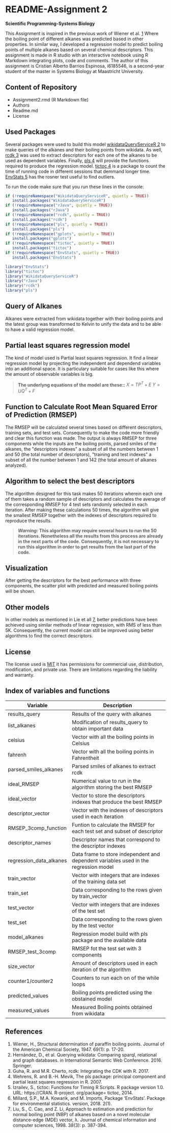 ﻿# **README-Assignment 2**

**Scientific Programming-Systems Biology** 
 
This Assignment is inspired in the previous work of Wiener et al. [1](https://pubs.acs.org/doi/abs/10.1021/ja01193a005) Where the boiling point of different alkanes was predicted based in other properties. In similar way, I developed a regression model to predict boiling points of multiple alkanes based on several chemical descriptors. This assignment is made in R studio with an interactive notebook using R Markdown integrating plots, code and comments. The author of this assignment is Cristian Alberto Barrios Espinosa, i6185546, is a second-year student of the master in Systems Biology at Maastricht University. 

## **Content of Repository**
- Assignment2.rmd (R Markdown file)
- Authors
- Readme.md
- License
 
## **Used Packages**

 Several packages were used to build this model [wikidataQueryServiceR 2](https://cran.r-project.org/web/packages/WikidataQueryServiceR/index.html) to make queries of the alkanes and their boiling points from wikidata. As well, [rcdk 3](https://cran.r-project.org/web/packages/rcdk/index.html) was used to extract descriptors for each one of the alkanes to be used as dependent variables. Finally, [pls 4](https://cran.r-project.org/web/packages/pls/vignettes/pls-manual.pdf) will provide the functions required to produce the regression model. [tictoc 4](https://cran.r-project.org/web/packages/tictoc/index.html) is a package to count the time of running code in different sessions that demmand longer time. [EnvStats 5](https://cran.r-project.org/web/packages/EnvStats/index.html) has the rosner test useful to find outliers.
 
  To run the code make sure that you run these lines in the console:
 
 ```R
if (!requireNamespace("WikidataQueryServiceR", quietly = TRUE))
    install.packages("WikidataQueryServiceR")
if (!requireNamespace("rJava", quietly = TRUE))
    install.packages("rJava")
if (!requireNamespace("rcdk", quietly = TRUE))
    install.packages("rcdk")
if (!requireNamespace("pls", quietly = TRUE))
    install.packages("pls")
if (!requireNamespace("gplots", quietly = TRUE))
    install.packages("gplots")
if (!requireNamespace("tictoc", quietly = TRUE))
    install.packages("tictoc")
if (!requireNamespace("EnvStats", quietly = TRUE))
    install.packages("EnvStats")

library("EnvStats")
library("tictoc")
library("WikidataQueryServiceR")
library("rJava")
library("rcdk")
library("pls")

```
## **Query of Alkanes** 
Alkanes were extracted from wikidata together with their boiling points and the latest group was transformed to Kelvin to unify the data and to be able to have a valid regression model. 

## **Partial least squares regression model** 
The kind of model used is Partial least squares regression. It find a linear regression model by projecting the independent and dependend variables into an additional space. It is particulary suitable for cases like this where the amount of observable variables is big.

>**The underlyng equations of the model are these::**
$X=TP^{T}+E$
$Y=UQ^{T}+F$

## **Function to Calculate Root Mean Squared Error of Prediction (RMSEP)** 
The RMSEP will be calculated several times based on different descriptors, training sets, and test sets. Consequently to make the code more friendly and clear this function was made. The output is always RMSEP for three components while the inputs are the boiling points, parsed smiles of the alkanes, the "descriptors indexes" a subset of all the numbers between 1 and 50 (the total number of descriptors), "training and test indexes" a subset of all the number between 1 and 142 (the total amount of alkanes analyzed). 
## **Algorithm to select the best descriptors** 

The algorithm designed for this task makes 50 iterations wherein each one of them takes a random sample of descriptors and calculates the average of the corresponding RMSEP for 4 test sets randomly selected in each iteration. After making these calculations 50 times, the algorithm will give the smallest RMSEP together with the indexes of descriptors required to reproduce the results. 
 >***Warning:* This algorithm may require several hours to run the 50 iterations. Nonetheless all the results from this process are already in the next parts of the code. Consequently, it is not necessary to run this algorithm in order to get results from the last part of the code.** 
 
 

## **Visualization**
After getting the descriptors for the best performance with three components, the scatter plot with predicted and measured boiling points will be shown. 

## Other models
In other models as mentioned in Lie et all [7](https://pubs.acs.org/doi/abs/10.1021/ci970109z), better predictions have been achieved using similar methods of linear regression, with RMS of less than 5K. Consequently, the current model can still be improved using better algorithms to find the correct descriptors.

## **License** 
The license used is [MIT](https://choosealicense.com/licenses/mit/) it has permissions for commercial use, distribution, modification, and private use. There are limitations regarding the liability and warranty. 


## **Index of variables and functions**

| Variable                | Description                                                                          |
|-------------------------|--------------------------------------------------------------------------------------|
| results_query           | Results of the query with alkanes                                                    |
| list_alkanes            | Modification of results_query to obtain important data                               |
| celsius                 | Vector with all the boiling points in Celsius                                        |
| fahrenh                  | Vector with all the boiling points in Fahrentheit                                    |
| parsed_smiles_alkanes   | Parsed smiles of alkanes to extract rcdk                                             |
| ideal_RMSEP             | Numerical value to run in the algorithm storing the best RMSEP                       |
| ideal_vector            | Vector to store the descriptors indexes that produce the best RMSEP                  |
| descriptor_vector       | Vector with the indexes of descriptors used in each iteration                        |
| RMSEP_3comp_function    | Funtion to calculate the RMSEP for each test set and subset of descriptor            |
| descriptor_names        | Descriptor names that correspond to the descriptor indexes                            |
| regression_data_alkanes | Data frame to store independent and dependent variables used in the regression model |
| train_vector            | Vector with integers that are indexes of the training data set                       |
| train_set               | Data corresponding to the rows given by train_vector                                 |
| test_vector             | Vector with integers that are indexes of the test set                                |
| test_set                | Data corresponding to the rows given by the test vector                              |
| model_alkanes           | Regression model build with pls package and the available data                       |
| RMSEP_test_3comp        | RMSEP fot the test set with 3 components                                             |
| size_vector             | Amount of descriptors used in each iteration of the algorithm                        |
| counter1/counter2       | Counters to run each on of the while loops                                           |      
| predicted_values        | Boiling points predicted using the obstained model                                   |
| measured_values         | Measured Boiling points obtained from wikidata                                       |


## **References**



1.	Wiener, H., Structural determination of paraffin boiling points. Journal of the American Chemical Society, 1947. 69(1): p. 17-20.
2.	Hernández, D., et al. Querying wikidata: Comparing sparql, relational and graph databases. in International Semantic Web Conference. 2016. Springer.
3.	Guha, R. and M.R. Cherto, rcdk: Integrating the CDK with R. 2017.
4.	Wehrens, R. and B.-H. Mevik, The pls package: principal component and partial least squares regression in R. 2007.
5.	Izrailev, S., tictoc: Functions for Timing R Scripts. R package version 1.0. URL: https://CRAN. R-project. org/package= tictoc, 2014.
6.	Millard, S.P., M.A. Kowarik, and M. Imports, Package ‘EnvStats’. Package for environmental statistics. version, 2018. 2(1).
7.	Liu, S., C. Cao, and Z. Li, Approach to estimation and prediction for normal boiling point (NBP) of alkanes based on a novel molecular distance-edge (MDE) vector, λ. Journal of chemical information and computer sciences, 1998. 38(3): p. 387-394.


